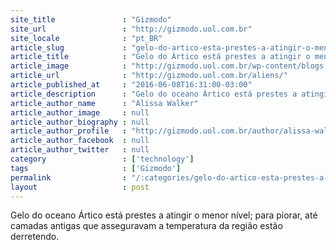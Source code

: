 ```yaml
---
site_title               : "Gizmodo"
site_url                 : "http://gizmodo.uol.com.br"
site_locale              : "pt_BR"
article_slug             : "gelo-do-artico-esta-prestes-a-atingir-o-menor-nivel-da-historia"
article_title            : "Gelo do Ártico está prestes a atingir o menor nível da história"
article_image            : "http://gizmodo.uol.com.br/wp-content/blogs.dir/8/files/2016/07/kepler-186f.jpg"
article_url              : "http://gizmodo.uol.com.br/aliens/"
article_published_at     : "2016-06-08T16:31:00-03:00"
article_description      : "Gelo do oceano Ártico está prestes a atingir o menor nível; para piorar, até camadas antigas que asseguravam a temperatura da região estão derretendo."
article_author_name      : "Alissa Walker"
article_author_image     : null
article_author_biography : null
article_author_profile   : "http://gizmodo.uol.com.br/author/alissa-walker/"
article_author_facebook  : null
article_author_twitter   : null
category                 : ['technology']
tags                     : ['Gizmodo']
permalink                : "/:categories/gelo-do-artico-esta-prestes-a-atingir-o-menor-nivel-da-historia/"
layout                   : post
---
```


Gelo do oceano Ártico está prestes a atingir o menor nível; para piorar, até camadas antigas que asseguravam a temperatura da região estão derretendo.
